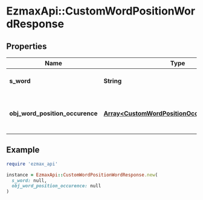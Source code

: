 # EzmaxApi::CustomWordPositionWordResponse

## Properties

| Name | Type | Description | Notes |
| ---- | ---- | ----------- | ----- |
| **s_word** | **String** | The searched word |  |
| **obj_word_position_occurence** | [**Array&lt;CustomWordPositionOccurenceResponse&gt;**](CustomWordPositionOccurenceResponse.md) | The found occurences for the seached word |  |

## Example

```ruby
require 'ezmax_api'

instance = EzmaxApi::CustomWordPositionWordResponse.new(
  s_word: null,
  obj_word_position_occurence: null
)
```

